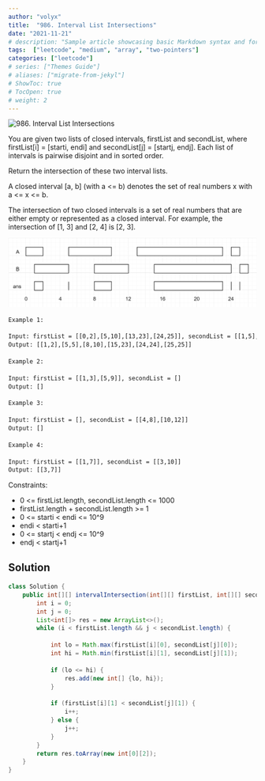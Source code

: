 ```yaml
---
author: "volyx"
title:  "986. Interval List Intersections"
date: "2021-11-21"
# description: "Sample article showcasing basic Markdown syntax and formatting for HTML elements."
tags:  ["leetcode", "medium", "array", "two-pointers"]
categories: ["leetcode"]
# series: ["Themes Guide"]
# aliases: ["migrate-from-jekyl"]
# ShowToc: true
# TocOpen: true
# weight: 2
---
```


![986. Interval List Intersections](https://leetcode.com/problems/interval-list-intersections/)

You are given two lists of closed intervals, firstList and secondList, where firstList[i] = [starti, endi] and secondList[j] = [startj, endj]. Each list of intervals is pairwise disjoint and in sorted order.

Return the intersection of these two interval lists.

A closed interval [a, b] (with a <= b) denotes the set of real numbers x with a <= x <= b.

The intersection of two closed intervals is a set of real numbers that are either empty or represented as a closed interval. For example, the intersection of [1, 3] and [2, 4] is [2, 3].

![ex1](/images/2021-11-21-interval-list-intersections.png)

```txt
Example 1:

Input: firstList = [[0,2],[5,10],[13,23],[24,25]], secondList = [[1,5],[8,12],[15,24],[25,26]]
Output: [[1,2],[5,5],[8,10],[15,23],[24,24],[25,25]]

Example 2:

Input: firstList = [[1,3],[5,9]], secondList = []
Output: []

Example 3:

Input: firstList = [], secondList = [[4,8],[10,12]]
Output: []

Example 4:

Input: firstList = [[1,7]], secondList = [[3,10]]
Output: [[3,7]]
```

Constraints:

- 0 <= firstList.length, secondList.length <= 1000
- firstList.length + secondList.length >= 1
- 0 <= starti < endi <= 10^9
- endi < starti+1
- 0 <= startj < endj <= 10^9
- endj < startj+1

## Solution

```java
class Solution {
    public int[][] intervalIntersection(int[][] firstList, int[][] secondList) {
        int i = 0;
        int j = 0;
        List<int[]> res = new ArrayList<>();
        while (i < firstList.length && j < secondList.length) {
            
            int lo = Math.max(firstList[i][0], secondList[j][0]);
            int hi = Math.min(firstList[i][1], secondList[j][1]);
            
            if (lo <= hi) {
                res.add(new int[] {lo, hi});
            } 
            
            if (firstList[i][1] < secondList[j][1]) {
                i++;
            } else {
                j++;
            }
        }
        return res.toArray(new int[0][2]);
    }
}
```
